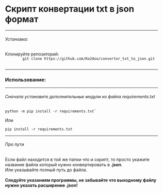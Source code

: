 # Скрипт конвертации txt в json формат
---
###### Установка:
<p>
    Клонируйте репозиторий:
    <code>
        git clone https://github.com/Ko2doo/convertor_txt_to_json.git
    </code>
</p>

---

### Использование:
---
###### Сначала установите дополнительные модули из файла *requirements.txt*
<code>python -m pip install -r requirements.txt`</code>
<p>Или</p>
<code>pip install -r requirements.txt</code>

---

###### Про пути
<p>
    Если файл находится в той же папки что и скрипт, то просто укажите название файла который нужно конвертировать в <b>.json</b>.
    <br>
    Или указывайте полный путь до файла.
    <br><br>
    <b>
        Следуйте указаниям программы, не забывайте что выходному файлу нужно указать расширение .json!
    </b>
</p>
